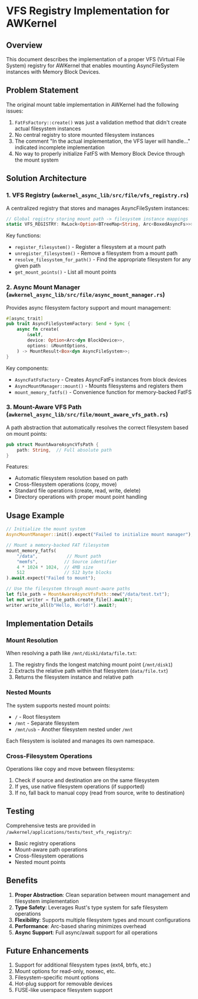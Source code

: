 # VFS Registry Implementation for AWKernel

## Overview

This document describes the implementation of a proper VFS (Virtual File System) registry for AWKernel that enables mounting AsyncFileSystem instances with Memory Block Devices.

## Problem Statement

The original mount table implementation in AWKernel had the following issues:
1. `FatFsFactory::create()` was just a validation method that didn't create actual filesystem instances
2. No central registry to store mounted filesystem instances
3. The comment "In the actual implementation, the VFS layer will handle..." indicated incomplete implementation
4. No way to properly initialize FatFS with Memory Block Device through the mount system

## Solution Architecture

### 1. VFS Registry (`awkernel_async_lib/src/file/vfs_registry.rs`)

A centralized registry that stores and manages AsyncFileSystem instances:

```rust
// Global registry storing mount path -> filesystem instance mappings
static VFS_REGISTRY: RwLock<Option<BTreeMap<String, Arc<BoxedAsyncFs>>>> = RwLock::new(None);
```

Key functions:
- `register_filesystem()` - Register a filesystem at a mount path
- `unregister_filesystem()` - Remove a filesystem from a mount path
- `resolve_filesystem_for_path()` - Find the appropriate filesystem for any given path
- `get_mount_points()` - List all mount points

### 2. Async Mount Manager (`awkernel_async_lib/src/file/async_mount_manager.rs`)

Provides async filesystem factory support and mount management:

```rust
#[async_trait]
pub trait AsyncFileSystemFactory: Send + Sync {
    async fn create(
        &self,
        device: Option<Arc<dyn BlockDevice>>,
        options: &MountOptions,
    ) -> MountResult<Box<dyn AsyncFileSystem>>;
}
```

Key components:
- `AsyncFatFsFactory` - Creates AsyncFatFs instances from block devices
- `AsyncMountManager::mount()` - Mounts filesystems and registers them
- `mount_memory_fatfs()` - Convenience function for memory-backed FatFS

### 3. Mount-Aware VFS Path (`awkernel_async_lib/src/file/mount_aware_vfs_path.rs`)

A path abstraction that automatically resolves the correct filesystem based on mount points:

```rust
pub struct MountAwareAsyncVfsPath {
    path: String,  // Full absolute path
}
```

Features:
- Automatic filesystem resolution based on path
- Cross-filesystem operations (copy, move)
- Standard file operations (create, read, write, delete)
- Directory operations with proper mount point handling

## Usage Example

```rust
// Initialize the mount system
AsyncMountManager::init().expect("Failed to initialize mount manager");

// Mount a memory-backed FAT filesystem
mount_memory_fatfs(
    "/data",           // Mount path
    "memfs",          // Source identifier
    4 * 1024 * 1024,  // 4MB size
    512               // 512 byte blocks
).await.expect("Failed to mount");

// Use the filesystem through mount-aware paths
let file_path = MountAwareAsyncVfsPath::new("/data/test.txt");
let mut writer = file_path.create_file().await?;
writer.write_all(b"Hello, World!").await?;
```

## Implementation Details

### Mount Resolution

When resolving a path like `/mnt/disk1/data/file.txt`:
1. The registry finds the longest matching mount point (`/mnt/disk1`)
2. Extracts the relative path within that filesystem (`data/file.txt`)
3. Returns the filesystem instance and relative path

### Nested Mounts

The system supports nested mount points:
- `/` - Root filesystem
- `/mnt` - Separate filesystem
- `/mnt/usb` - Another filesystem nested under `/mnt`

Each filesystem is isolated and manages its own namespace.

### Cross-Filesystem Operations

Operations like copy and move between filesystems:
1. Check if source and destination are on the same filesystem
2. If yes, use native filesystem operations (if supported)
3. If no, fall back to manual copy (read from source, write to destination)

## Testing

Comprehensive tests are provided in `/awkernel/applications/tests/test_vfs_registry/`:
- Basic registry operations
- Mount-aware path operations
- Cross-filesystem operations
- Nested mount points

## Benefits

1. **Proper Abstraction**: Clean separation between mount management and filesystem implementation
2. **Type Safety**: Leverages Rust's type system for safe filesystem operations
3. **Flexibility**: Supports multiple filesystem types and mount configurations
4. **Performance**: Arc-based sharing minimizes overhead
5. **Async Support**: Full async/await support for all operations

## Future Enhancements

1. Support for additional filesystem types (ext4, btrfs, etc.)
2. Mount options for read-only, noexec, etc.
3. Filesystem-specific mount options
4. Hot-plug support for removable devices
5. FUSE-like userspace filesystem support